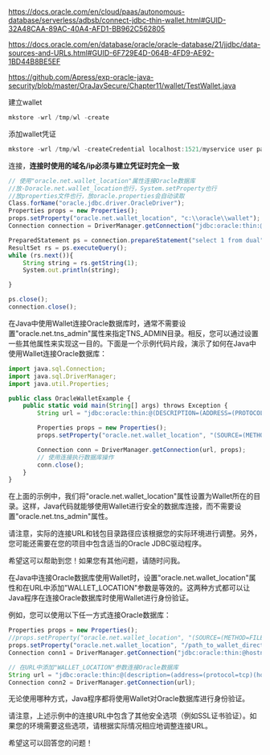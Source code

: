 https://docs.oracle.com/en/cloud/paas/autonomous-database/serverless/adbsb/connect-jdbc-thin-wallet.html#GUID-32A48CAA-89AC-40A4-AFD1-BB962C562805



https://docs.oracle.com/en/database/oracle/oracle-database/21/jjdbc/data-sources-and-URLs.html#GUID-6F729E4D-064B-4FD9-AE92-1BD44B8BE5EF



https://github.com/Apress/exp-oracle-java-security/blob/master/OraJavSecure/Chapter11/wallet/TestWallet.java









建立wallet

```javascript
mkstore -wrl /tmp/wl -create
```

添加wallet凭证

```javascript
mkstore -wrl /tmp/wl -createCredential localhost:1521/myservice user pass
```

连接，**连接时使用的域名/ip必须与建立凭证时完全一致**

```javascript
// 使用"oracle.net.wallet_location"属性连接Oracle数据库
//放-Doracle.net.wallet_location也行，System.setProperty也行
//放properties文件也行，放oracle.properties会自动读取
Class.forName("oracle.jdbc.driver.OracleDriver");
Properties props = new Properties();
props.setProperty("oracle.net.wallet_location", "c:\\oracle\\wallet");
Connection connection = DriverManager.getConnection("jdbc:oracle:thin:@localhost:1521/ORCL",props);

PreparedStatement ps = connection.prepareStatement("select 1 from dual");
ResultSet rs = ps.executeQuery();
while (rs.next()){
    String string = rs.getString(1);
    System.out.println(string);

}

ps.close();
connection.close();
```























在Java中使用Wallet连接Oracle数据库时，通常不需要设置"oracle.net.tns_admin"属性来指定TNS_ADMIN目录。相反，您可以通过设置一些其他属性来实现这一目的。下面是一个示例代码片段，演示了如何在Java中使用Wallet连接Oracle数据库：



```javascript
import java.sql.Connection;
import java.sql.DriverManager;
import java.util.Properties;

public class OracleWalletExample {
    public static void main(String[] args) throws Exception {
        String url = "jdbc:oracle:thin:@(DESCRIPTION=(ADDRESS=(PROTOCOL=TCPS)(HOST=hostname)(PORT=2484))(CONNECT_DATA=(SERVICE_NAME=service_name)))";

        Properties props = new Properties();
        props.setProperty("oracle.net.wallet_location", "(SOURCE=(METHOD=FILE)(METHOD_DATA=(DIRECTORY=/path_to_wallet_directory)))");

        Connection conn = DriverManager.getConnection(url, props);
        // 使用连接执行数据库操作
        conn.close();
    }
}
```

在上面的示例中，我们将"oracle.net.wallet_location"属性设置为Wallet所在的目录。这样，Java代码就能够使用Wallet进行安全的数据库连接，而不需要设置"oracle.net.tns_admin"属性。

请注意，实际的连接URL和钱包目录路径应该根据您的实际环境进行调整。另外，您可能还需要在您的项目中包含适当的Oracle JDBC驱动程序。

希望这可以帮助到您！如果您有其他问题，请随时问我。





在Java中连接Oracle数据库使用Wallet时，设置"oracle.net.wallet_location"属性和在URL中添加"WALLET_LOCATION"参数是等效的。这两种方式都可以让Java程序在连接Oracle数据库时使用Wallet进行身份验证。

例如，您可以使用以下任一方式连接Oracle数据库：



```javascript
Properties props = new Properties();
//props.setProperty("oracle.net.wallet_location", "(SOURCE=(METHOD=FILE)(METHOD_DATA=(DIRECTORY=/path_to_wallet_directory)))");
props.setProperty("oracle.net.wallet_location", "/path_to_wallet_directory");
Connection conn1 = DriverManager.getConnection("jdbc:oracle:thin:@hostname:1521/service_name", props);

// 在URL中添加"WALLET_LOCATION"参数连接Oracle数据库
String url = "jdbc:oracle:thin:@(description=(address=(protocol=tcp)(host=hostname)(port=1521))(connect_data=(service_name=service_name))(security=(ssl_server_cert_dn=\"CN=hostname,OU=xyz,O=abc,L=city,S=state,C=country\")(ssl_authentication_protocol=\"TCPS\"))(WALLET_LOCATION=(SOURCE=(METHOD=FILE)(METHOD_DATA=(DIRECTORY=/path_to_wallet_directory))))";
Connection conn2 = DriverManager.getConnection(url);
```

无论使用哪种方式，Java程序都将使用Wallet对Oracle数据库进行身份验证。

请注意，上述示例中的连接URL中包含了其他安全选项（例如SSL证书验证）。如果您的环境需要这些选项，请根据实际情况相应地调整连接URL。

希望这可以回答您的问题！







